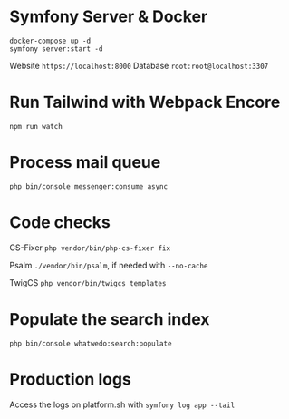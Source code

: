 
# Symfony Server & Docker
```
docker-compose up -d
symfony server:start -d
```

Website `https://localhost:8000`
Database `root:root@localhost:3307`

# Run Tailwind with Webpack Encore

```npm run watch```

# Process mail queue
```php bin/console messenger:consume async```

# Code checks
CS-Fixer ```php vendor/bin/php-cs-fixer fix```

Psalm ```./vendor/bin/psalm```, if needed with ```--no-cache```

TwigCS ```php vendor/bin/twigcs templates```

# Populate the search index
```php bin/console whatwedo:search:populate```

# Production logs
Access the logs on platform.sh with
```symfony log app --tail```
